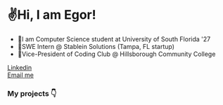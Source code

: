 <h1>✌️Hi, I am Egor!</h1>

- 🏫I am Computer Science student at University of South Florida '27
- 🏢SWE Intern @ Stablein Solutions (Tampa, FL startup)
- 💼Vice-President of Coding Club @ Hillsborough Community College
<!--- 👨‍💻I am currently learning a bunch of stuff-->

[Linkedin](https://www.linkedin.com/in/kharitonov-egor) <br>
[Email me](mailto:egakhar@gmail.com)

### My projects 👇

 <!--[<img src="https://www.codewars.com/users/kharitonov-egor/badges/small">](https://www.codewars.com/users/kharitonov-egor) -->

 <!--# ![LeetCode Stats](https://leetcard.jacoblin.cool/kharitonov-egor?theme=dark&font=Maitree) -->

 <!-- # [![wakatime](https://wakatime.com/badge/user/f931925b-f4c5-4a55-97ac-b51912a98888.svg)](https://wakatime.com/@f931925b-f4c5-4a55-97ac-b51912a98888) -->

